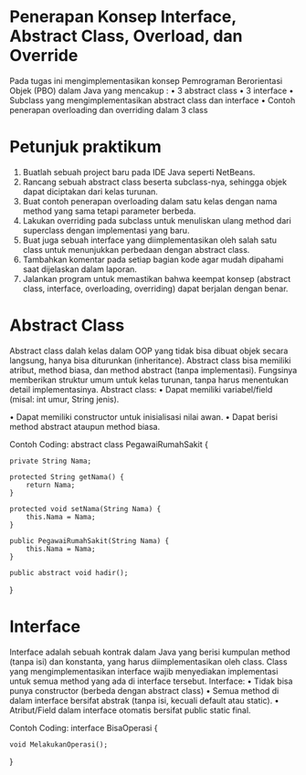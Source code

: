 # Penerapan Konsep Interface, Abstract Class, Overload, dan Override

Pada tugas ini mengimplementasikan konsep Pemrograman Berorientasi Objek (PBO) dalam Java yang mencakup :
•	3 abstract class
•	3 interface
•	Subclass yang mengimplementasikan abstract class dan interface
•	Contoh penerapan overloading dan overriding dalam 3 class

# Petunjuk praktikum
1.	Buatlah sebuah project baru pada IDE Java seperti NetBeans. 
2.	Rancang sebuah abstract class beserta subclass-nya, sehingga objek dapat diciptakan dari kelas turunan. 
3.	Buat contoh penerapan overloading dalam satu kelas dengan nama method yang sama tetapi parameter berbeda. 
4.	Lakukan overriding pada subclass untuk menuliskan ulang method dari superclass dengan implementasi yang baru. 
5.	Buat juga sebuah interface yang diimplementasikan oleh salah satu class untuk menunjukkan perbedaan dengan abstract class. 
6.	Tambahkan komentar pada setiap bagian kode agar mudah dipahami saat dijelaskan dalam laporan. 
7.	Jalankan program untuk memastikan bahwa keempat konsep (abstract class, interface, overloading, overriding) dapat berjalan dengan benar.


# Abstract Class
Abstract class dalah kelas dalam OOP yang tidak bisa dibuat objek secara langsung, hanya bisa diturunkan (inheritance). Abstract class bisa memiliki atribut, method biasa, dan method abstract (tanpa implementasi). Fungsinya memberikan struktur umum untuk kelas turunan, tanpa harus menentukan detail implementasinya.
Abstract class:
•	Dapat memiliki variabel/field (misal: int umur, String jenis).

•	Dapat memiliki constructor untuk inisialisasi nilai awan.
•	Dapat berisi method abstract ataupun method biasa.

Contoh Coding:
abstract class PegawaiRumahSakit {

    private String Nama;
    
    protected String getNama() {
        return Nama;
    }

    protected void setNama(String Nama) {
        this.Nama = Nama;
    }

    public PegawaiRumahSakit(String Nama) {
        this.Nama = Nama;
    }

    public abstract void hadir();

}

# Interface
Interface adalah sebuah kontrak dalam Java yang berisi kumpulan method (tanpa isi) dan konstanta, yang harus diimplementasikan oleh class. Class yang mengimplementasikan interface wajib menyediakan implementasi untuk semua method yang ada di interface tersebut.
Interface:
•	Tidak bisa punya constructor (berbeda dengan abstract class)
•	Semua method di dalam interface bersifat abstrak (tanpa isi, kecuali default atau static).
•	Atribut/Field dalam interface otomatis bersifat public static final.

Contoh Coding:
interface BisaOperasi {

    void MelakukanOperasi();
}
